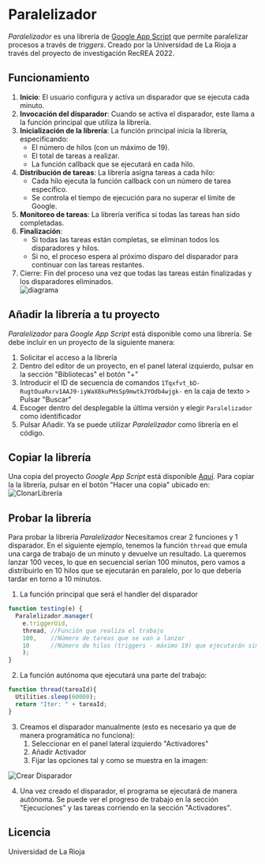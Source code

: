 # Paralelizador
_Paralelizador_ es una librería de [Google App Script](https://developers.google.com/google-apps/) que permite paralelizar procesos a través de _triggers_.
Creado por la Universidad de La Rioja a través del proyecto de investigación RecREA 2022.

## Funcionamiento

1. **Inicio**: El usuario configura y activa un disparador que se ejecuta cada minuto.
2. **Invocación del disparador**: Cuando se activa el disparador, este llama a la función principal que utiliza la librería.
3. **Inicialización de la librería**: La función principal inicia la librería, especificando:
    - El número de hilos (con un máximo de 19).
    - El total de tareas a realizar.
    - La función callback que se ejecutará en cada hilo.
5. **Distribución de tareas**: La librería asigna tareas a cada hilo:
    - Cada hilo ejecuta la función callback con un número de tarea específico.
    - Se controla el tiempo de ejecución para no superar el límite de Google.
6. **Monitoreo de tareas**: La librería verifica si todas las tareas han sido completadas.
7. **Finalización**:
    - Si todas las tareas están completas, se eliminan todos los disparadores y hilos.
    - Si no, el proceso espera al próximo disparo del disparador para continuar con las tareas restantes.
7. Cierre: Fin del proceso una vez que todas las tareas están finalizadas y los disparadores eliminados.
\
![diagrama](https://github.com/recreaur/Paralelizador/assets/117653444/04f2cf0c-1e42-425e-99ff-932201be5fef)


## Añadir la librería a tu proyecto
_Paralelizador_ para _Google App Script_ está disponible como una librería. Se debe incluir en un proyecto de la siguiente manera:
1. Solicitar el acceso a la librería
2. Dentro del editor de un proyecto, en el panel lateral izquierdo, pulsar en la sección "Bibliotecas" el botón "+"
3. Introducir el ID de secuencia de comandos `1Tqxfvt_bD-RugtOuaRxrv1AAJ9-iyWaX8kuPHsSp9mwtkJYOdb4wjgk-` en la caja de texto > Pulsar "Buscar"
4. Escoger dentro del desplegable la última versión y elegir `Paralelizador` como identificador
5. Pulsar Añadir. Ya se puede utilizar _Paralelizador_ como librería en el código.


## Copiar la librería
Una copia del proyecto _Google App Script_ está disponible [Aquí](https://script.google.com/d/1Tqxfvt_bD-RugtOuaRxrv1AAJ9-iyWaX8kuPHsSp9mwtkJYOdb4wjgk-/edit?usp=sharing).
Para copiar la la librería, pulsar en el botón "Hacer una copia" ubicado en:
![ClonarLibrería](https://user-images.githubusercontent.com/117653444/200324830-74f5a4ee-e36d-4521-9bd7-1d6426d30172.png)


## Probar la librería
Para probar la librería _Paralelizador_ Necesitamos crear 2 funciones y 1 disparador.
En el siguiente ejemplo, tenemos la función `thread` que emula una carga de trabajo de un minuto y devuelve un resultado. La queremos lanzar 100 veces, lo que en secuencial serían 100 minutos, pero vamos a distribuirlo en 10 hilos que se ejecutarán en paralelo, por lo que debería tardar en torno a 10 minutos.
1. La función principal que será el handler del disparador
```javascript
function testing(e) {
  Paralelizador.manager(
    e.triggerUid, 
    thread, //Función que realiza el trabajo
    100,    //Número de tareas que se van a lanzar
    10      //Número de hilos (triggers - máximo 19) que ejecutarán simultáneamente las tareas 
    );
}
```
2. La función autónoma que ejecutará una parte del trabajo:
```javascript
function thread(tareaId){
  Utilities.sleep(60000);
  return "Iter: " + tareaId;
}
```
3. Creamos el disparador manualmente (esto es necesario ya que de manera programática no funciona):
    1. Seleccionar en el panel lateral izquierdo "Activadores"
    2. Añadir Activador
    3. Fijar las opciones tal y como se muestra en la imagen:
   
![Crear Disparador](https://user-images.githubusercontent.com/117653444/200328006-545302d6-6bdc-46c7-9afb-10d94040c2d5.png)

4. Una vez creado el disparador, el programa se ejecutará de manera autónoma. Se puede ver el progreso de trabajo en la sección "Ejecuciones" y las tareas corriendo en la sección "Activadores".

## Licencia
Universidad de La Rioja
